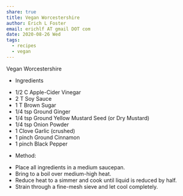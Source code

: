 ```yaml
---
share: true
title: Vegan Worcestershire
author: Erich L Foster
email: erichlf AT gmail DOT com
date: 2020-08-26 Wed
tags:
  - recipes
  - vegan
---
```

Vegan Worcestershire
* Ingredients
- 1/2 C Apple-Cider Vinegar
- 2 T Soy Sauce
- 1 T Brown Sugar
- 1/4 tsp Ground Ginger
- 1/4 tsp Ground Yellow Mustard Seed (or Dry Mustard)
- 1/4 tsp Onion Powder
- 1 Clove Garlic (crushed)
- 1 pinch Ground Cinnamon
- 1 pinch Black Pepper

* Method:
- Place all ingredients in a medium saucepan.
- Bring to a boil over medium-high heat.
- Reduce heat to a simmer and cook until liquid is reduced by half.
- Strain through a fine-mesh sieve and let cool completely.
